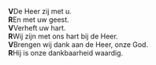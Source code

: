 **V**De Heer zij met u.  
**R**En met uw geest.  
**V**Verheft uw hart.  
**R**Wij zijn met ons hart bij de Heer.  
**V**Brengen wij dank aan de Heer, onze God.  
**R**Hij is onze dankbaarheid waardig.
